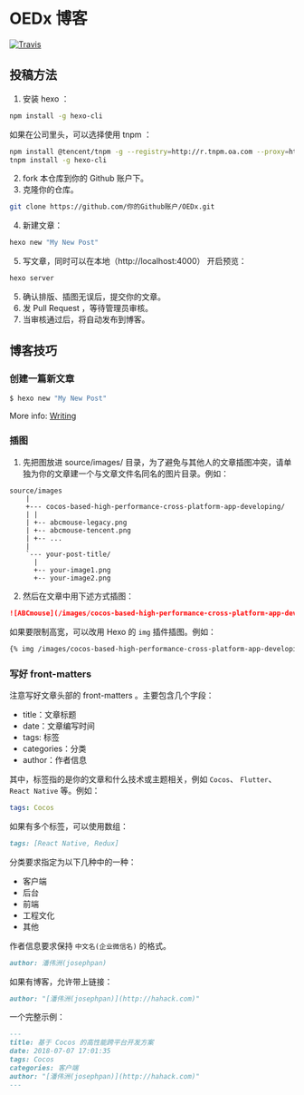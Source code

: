 # OEDx 博客

<a href="https://travis-ci.org/oedx/oedx"><img alt="Travis" src="https://img.shields.io/travis/oedx/oedx.svg?style=flat-square"></a>

## 投稿方法

1. 安装 hexo ：

``` sh
npm install -g hexo-cli
```

如果在公司里头，可以选择使用 tnpm ：

``` sh
npm install @tencent/tnpm -g --registry=http://r.tnpm.oa.com --proxy=http://r.tnpm.oa.com:80 --verbose
tnpm install -g hexo-cli
```

2. fork 本仓库到你的 Github 账户下。
3. 克隆你的仓库。

``` sh
git clone https://github.com/你的Github账户/OEDx.git
```

4. 新建文章：

``` sh
hexo new "My New Post"
```

5. 写文章，同时可以在本地（http://localhost:4000） 开启预览：

``` sh
hexo server
```

5. 确认排版、插图无误后，提交你的文章。
6. 发 Pull Request ，等待管理员审核。
7. 当审核通过后，将自动发布到博客。

## 博客技巧

### 创建一篇新文章

``` bash
$ hexo new "My New Post"
```

More info: [Writing](https://hexo.io/docs/writing.html)

### 插图

1. 先把图放进 source/images/ 目录，为了避免与其他人的文章插图冲突，请单独为你的文章建一个与文章文件名同名的图片目录。例如：

``` plain
source/images
    |
    +--- cocos-based-high-performance-cross-platform-app-developing/
	| |
	| +-- abcmouse-legacy.png
	| +-- abcmouse-tencent.png
	| +-- ...
	|
	`--- your-post-title/
	  |
	  +-- your-image1.png
	  +-- your-image2.png
```

2. 然后在文章中用下述方式插图：

``` markdown
![ABCmouse](/images/cocos-based-high-performance-cross-platform-app-developing/abcmouse-legacy.png)
```

如果要限制高宽，可以改用 Hexo 的 `img` 插件插图。例如：

``` markdown
{% img /images/cocos-based-high-performance-cross-platform-app-developing/me-on-gmtc.jpg 500 500 我的GMTC首秀 %}
```

### 写好 front-matters

注意写好文章头部的 front-matters 。主要包含几个字段：

* title：文章标题
* date：文章编写时间
* tags: 标签
* categories：分类
* author：作者信息

其中，标签指的是你的文章和什么技术或主题相关，例如 `Cocos`、 `Flutter`、`React Native` 等。例如：

``` yaml
tags: Cocos
```

如果有多个标签，可以使用数组：

``` markdown
tags: [React Native, Redux]
```

分类要求指定为以下几种中的一种：

* 客户端
* 后台
* 前端
* 工程文化
* 其他

作者信息要求保持 `中文名(企业微信名)` 的格式。

``` markdown
author: 潘伟洲(josephpan)
```

如果有博客，允许带上链接：

``` markdown
author: "[潘伟洲(josephpan)](http://hahack.com)"
```

一个完整示例：

``` markdown
---
title: 基于 Cocos 的高性能跨平台开发方案
date: 2018-07-07 17:01:35
tags: Cocos
categories: 客户端
author: "[潘伟洲(josephpan)](http://hahack.com)"
---
```
